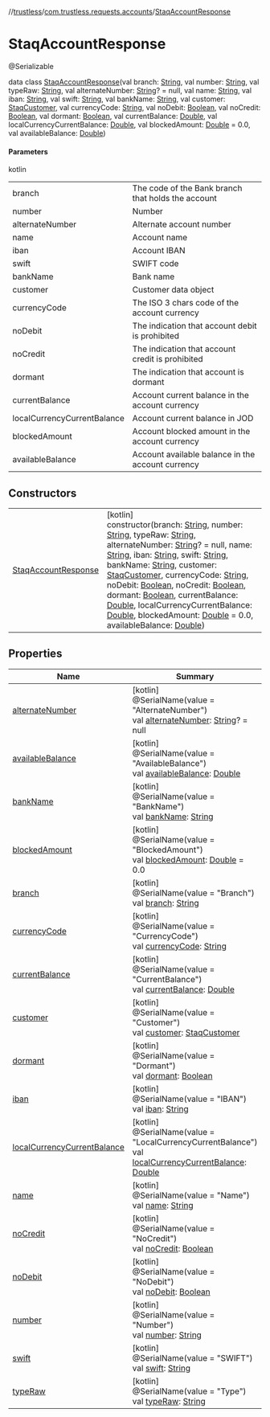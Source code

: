 //[trustless](../../../index.md)/[com.trustless.requests.accounts](../index.md)/[StaqAccountResponse](index.md)

# StaqAccountResponse

@Serializable

data class [StaqAccountResponse](index.md)(val branch: [String](https://kotlinlang.org/api/latest/jvm/stdlib/kotlin/-string/index.html), val number: [String](https://kotlinlang.org/api/latest/jvm/stdlib/kotlin/-string/index.html), val typeRaw: [String](https://kotlinlang.org/api/latest/jvm/stdlib/kotlin/-string/index.html), val alternateNumber: [String](https://kotlinlang.org/api/latest/jvm/stdlib/kotlin/-string/index.html)? = null, val name: [String](https://kotlinlang.org/api/latest/jvm/stdlib/kotlin/-string/index.html), val iban: [String](https://kotlinlang.org/api/latest/jvm/stdlib/kotlin/-string/index.html), val swift: [String](https://kotlinlang.org/api/latest/jvm/stdlib/kotlin/-string/index.html), val bankName: [String](https://kotlinlang.org/api/latest/jvm/stdlib/kotlin/-string/index.html), val customer: [StaqCustomer](../-staq-customer/index.md), val currencyCode: [String](https://kotlinlang.org/api/latest/jvm/stdlib/kotlin/-string/index.html), val noDebit: [Boolean](https://kotlinlang.org/api/latest/jvm/stdlib/kotlin/-boolean/index.html), val noCredit: [Boolean](https://kotlinlang.org/api/latest/jvm/stdlib/kotlin/-boolean/index.html), val dormant: [Boolean](https://kotlinlang.org/api/latest/jvm/stdlib/kotlin/-boolean/index.html), val currentBalance: [Double](https://kotlinlang.org/api/latest/jvm/stdlib/kotlin/-double/index.html), val localCurrencyCurrentBalance: [Double](https://kotlinlang.org/api/latest/jvm/stdlib/kotlin/-double/index.html), val blockedAmount: [Double](https://kotlinlang.org/api/latest/jvm/stdlib/kotlin/-double/index.html) = 0.0, val availableBalance: [Double](https://kotlinlang.org/api/latest/jvm/stdlib/kotlin/-double/index.html))

#### Parameters

kotlin

| | |
|---|---|
| branch | The code of the Bank branch that holds the account |
| number | Number |
| alternateNumber | Alternate account number |
| name | Account name |
| iban | Account IBAN |
| swift | SWIFT code |
| bankName | Bank name |
| customer | Customer data object |
| currencyCode | The ISO 3 chars code of the account currency |
| noDebit | The indication that account debit is prohibited |
| noCredit | The indication that account credit is prohibited |
| dormant | The indication that account is dormant |
| currentBalance | Account current balance in the account currency |
| localCurrencyCurrentBalance | Account current balance in JOD |
| blockedAmount | Account blocked amount in the account currency |
| availableBalance | Account available balance in the account currency |

## Constructors

| | |
|---|---|
| [StaqAccountResponse](-staq-account-response.md) | [kotlin]<br>constructor(branch: [String](https://kotlinlang.org/api/latest/jvm/stdlib/kotlin/-string/index.html), number: [String](https://kotlinlang.org/api/latest/jvm/stdlib/kotlin/-string/index.html), typeRaw: [String](https://kotlinlang.org/api/latest/jvm/stdlib/kotlin/-string/index.html), alternateNumber: [String](https://kotlinlang.org/api/latest/jvm/stdlib/kotlin/-string/index.html)? = null, name: [String](https://kotlinlang.org/api/latest/jvm/stdlib/kotlin/-string/index.html), iban: [String](https://kotlinlang.org/api/latest/jvm/stdlib/kotlin/-string/index.html), swift: [String](https://kotlinlang.org/api/latest/jvm/stdlib/kotlin/-string/index.html), bankName: [String](https://kotlinlang.org/api/latest/jvm/stdlib/kotlin/-string/index.html), customer: [StaqCustomer](../-staq-customer/index.md), currencyCode: [String](https://kotlinlang.org/api/latest/jvm/stdlib/kotlin/-string/index.html), noDebit: [Boolean](https://kotlinlang.org/api/latest/jvm/stdlib/kotlin/-boolean/index.html), noCredit: [Boolean](https://kotlinlang.org/api/latest/jvm/stdlib/kotlin/-boolean/index.html), dormant: [Boolean](https://kotlinlang.org/api/latest/jvm/stdlib/kotlin/-boolean/index.html), currentBalance: [Double](https://kotlinlang.org/api/latest/jvm/stdlib/kotlin/-double/index.html), localCurrencyCurrentBalance: [Double](https://kotlinlang.org/api/latest/jvm/stdlib/kotlin/-double/index.html), blockedAmount: [Double](https://kotlinlang.org/api/latest/jvm/stdlib/kotlin/-double/index.html) = 0.0, availableBalance: [Double](https://kotlinlang.org/api/latest/jvm/stdlib/kotlin/-double/index.html)) |

## Properties

| Name | Summary |
|---|---|
| [alternateNumber](alternate-number.md) | [kotlin]<br>@SerialName(value = &quot;AlternateNumber&quot;)<br>val [alternateNumber](alternate-number.md): [String](https://kotlinlang.org/api/latest/jvm/stdlib/kotlin/-string/index.html)? = null |
| [availableBalance](available-balance.md) | [kotlin]<br>@SerialName(value = &quot;AvailableBalance&quot;)<br>val [availableBalance](available-balance.md): [Double](https://kotlinlang.org/api/latest/jvm/stdlib/kotlin/-double/index.html) |
| [bankName](bank-name.md) | [kotlin]<br>@SerialName(value = &quot;BankName&quot;)<br>val [bankName](bank-name.md): [String](https://kotlinlang.org/api/latest/jvm/stdlib/kotlin/-string/index.html) |
| [blockedAmount](blocked-amount.md) | [kotlin]<br>@SerialName(value = &quot;BlockedAmount&quot;)<br>val [blockedAmount](blocked-amount.md): [Double](https://kotlinlang.org/api/latest/jvm/stdlib/kotlin/-double/index.html) = 0.0 |
| [branch](branch.md) | [kotlin]<br>@SerialName(value = &quot;Branch&quot;)<br>val [branch](branch.md): [String](https://kotlinlang.org/api/latest/jvm/stdlib/kotlin/-string/index.html) |
| [currencyCode](currency-code.md) | [kotlin]<br>@SerialName(value = &quot;CurrencyCode&quot;)<br>val [currencyCode](currency-code.md): [String](https://kotlinlang.org/api/latest/jvm/stdlib/kotlin/-string/index.html) |
| [currentBalance](current-balance.md) | [kotlin]<br>@SerialName(value = &quot;CurrentBalance&quot;)<br>val [currentBalance](current-balance.md): [Double](https://kotlinlang.org/api/latest/jvm/stdlib/kotlin/-double/index.html) |
| [customer](customer.md) | [kotlin]<br>@SerialName(value = &quot;Customer&quot;)<br>val [customer](customer.md): [StaqCustomer](../-staq-customer/index.md) |
| [dormant](dormant.md) | [kotlin]<br>@SerialName(value = &quot;Dormant&quot;)<br>val [dormant](dormant.md): [Boolean](https://kotlinlang.org/api/latest/jvm/stdlib/kotlin/-boolean/index.html) |
| [iban](iban.md) | [kotlin]<br>@SerialName(value = &quot;IBAN&quot;)<br>val [iban](iban.md): [String](https://kotlinlang.org/api/latest/jvm/stdlib/kotlin/-string/index.html) |
| [localCurrencyCurrentBalance](local-currency-current-balance.md) | [kotlin]<br>@SerialName(value = &quot;LocalCurrencyCurrentBalance&quot;)<br>val [localCurrencyCurrentBalance](local-currency-current-balance.md): [Double](https://kotlinlang.org/api/latest/jvm/stdlib/kotlin/-double/index.html) |
| [name](name.md) | [kotlin]<br>@SerialName(value = &quot;Name&quot;)<br>val [name](name.md): [String](https://kotlinlang.org/api/latest/jvm/stdlib/kotlin/-string/index.html) |
| [noCredit](no-credit.md) | [kotlin]<br>@SerialName(value = &quot;NoCredit&quot;)<br>val [noCredit](no-credit.md): [Boolean](https://kotlinlang.org/api/latest/jvm/stdlib/kotlin/-boolean/index.html) |
| [noDebit](no-debit.md) | [kotlin]<br>@SerialName(value = &quot;NoDebit&quot;)<br>val [noDebit](no-debit.md): [Boolean](https://kotlinlang.org/api/latest/jvm/stdlib/kotlin/-boolean/index.html) |
| [number](number.md) | [kotlin]<br>@SerialName(value = &quot;Number&quot;)<br>val [number](number.md): [String](https://kotlinlang.org/api/latest/jvm/stdlib/kotlin/-string/index.html) |
| [swift](swift.md) | [kotlin]<br>@SerialName(value = &quot;SWIFT&quot;)<br>val [swift](swift.md): [String](https://kotlinlang.org/api/latest/jvm/stdlib/kotlin/-string/index.html) |
| [typeRaw](type-raw.md) | [kotlin]<br>@SerialName(value = &quot;Type&quot;)<br>val [typeRaw](type-raw.md): [String](https://kotlinlang.org/api/latest/jvm/stdlib/kotlin/-string/index.html) |
